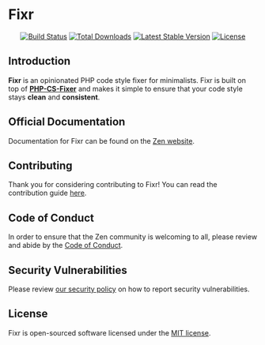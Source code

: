# Fixr

<p align="center">
    <a href="https://github.com/zenphporg/fixr/actions"><img src="https://github.com/zenphporg/fixr/workflows/tests/badge.svg" alt="Build Status"></a>
    <a href="https://packagist.org/packages/zenphporg/fixr"><img src="https://img.shields.io/packagist/dt/zenphporg/fixr" alt="Total Downloads"></a>
    <a href="https://packagist.org/packages/zenphporg/fixr"><img src="https://img.shields.io/packagist/v/zenphporg/fixr" alt="Latest Stable Version"></a>
    <a href="https://packagist.org/packages/zenphporg/fixr"><img src="https://img.shields.io/packagist/l/zenphporg/fixr" alt="License"></a>
</p>

<a name="introduction"></a>

## Introduction

**Fixr** is an opinionated PHP code style fixer for minimalists. Fixr is built on top of **[PHP-CS-Fixer](https://github.com/FriendsOfPHP/PHP-CS-Fixer)** and makes it simple to ensure that your code style stays **clean** and **consistent**.

## Official Documentation

Documentation for Fixr can be found on the [Zen website](https://zenphp.org/docs/fixr).

<a name="contributing"></a>

## Contributing

Thank you for considering contributing to Fixr! You can read the contribution guide [here](.github/CONTRIBUTING.md).

<a name="code-of-conduct"></a>

## Code of Conduct

In order to ensure that the Zen community is welcoming to all, please review and abide by the [Code of Conduct](https://zenphp.org/docs/contributions#code-of-conduct).

<a name="security-vulnerabilities"></a>

## Security Vulnerabilities

Please review [our security policy](https://github.com/zenphporg/fixr/security/policy) on how to report security vulnerabilities.

<a name="license"></a>

## License

Fixr is open-sourced software licensed under the [MIT license](LICENSE.md).
